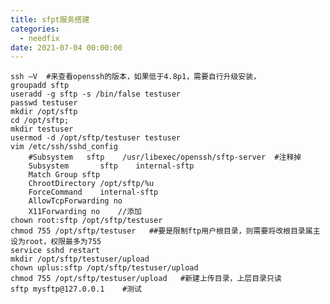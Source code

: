 ```yaml
---
title: sfpt服务搭建
categories:
  - needfix
date: 2021-07-04 00:00:00
---
```

    ssh –V  #来查看openssh的版本，如果低于4.8p1，需要自行升级安装，
    groupadd sftp  
    useradd -g sftp -s /bin/false testuser   
    passwd testuser
    mkdir /opt/sftp   
    cd /opt/sftp;      
    mkdir testuser
    usermod -d /opt/sftp/testuser testuser
    vim /etc/ssh/sshd_config
        #Subsystem   sftp    /usr/libexec/openssh/sftp-server  #注释掉
        Subsystem       sftp    internal-sftp  
        Match Group sftp  
        ChrootDirectory /opt/sftp/%u  
        ForceCommand    internal-sftp  
        AllowTcpForwarding no  
        X11Forwarding no    //添加
    chown root:sftp /opt/sftp/testuser 
    chmod 755 /opt/sftp/testuser   ##要是限制ftp用户根目录，则需要将改根目录属主设为root，权限最多为755
    service sshd restart  
    mkdir /opt/sftp/testuser/upload  
    chown uplus:sftp /opt/sftp/testuser/upload  
    chmod 755 /opt/sftp/testuser/upload   #新建上传目录，上层目录只读
    sftp mysftp@127.0.0.1    #测试